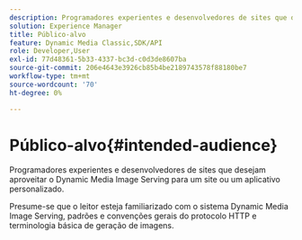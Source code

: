 ```yaml
---
description: Programadores experientes e desenvolvedores de sites que desejam aproveitar o Dynamic Media Image Serving para um site ou um aplicativo personalizado.
solution: Experience Manager
title: Público-alvo
feature: Dynamic Media Classic,SDK/API
role: Developer,User
exl-id: 77d48361-5b33-4337-bc3d-c0d3de8607ba
source-git-commit: 206e4643e3926cb85b4be2189743578f88180be7
workflow-type: tm+mt
source-wordcount: '70'
ht-degree: 0%

---
```


# Público-alvo{#intended-audience}

Programadores experientes e desenvolvedores de sites que desejam aproveitar o Dynamic Media Image Serving para um site ou um aplicativo personalizado.

Presume-se que o leitor esteja familiarizado com o sistema Dynamic Media Image Serving, padrões e convenções gerais do protocolo HTTP e terminologia básica de geração de imagens.
